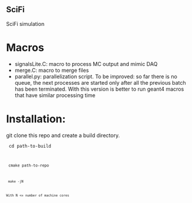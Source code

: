 ## SciFi
SciFi  simulation

# Macros
 - signalsLite.C: macro to process MC output and mimic DAQ
 - merge.C: macro to merge files
 - parallel.py: parallelization script. To be improved: so far there is no queue, the next processes are started only after all the previous batch has been terminated. With this version is better to run geant4 macros that have similar processing time 

# Installation:

git clone this repo and create a build directory.

<code> cd path-to-build

<code> cmake path-to-repo

<code> make -jN

With N <= number of machine cores

